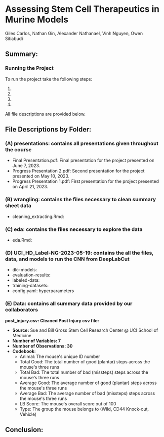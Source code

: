 # Assessing Stem Cell Therapeutics in Murine Models 

Giles Carlos,  Nathan Gin, Alexander Nathanael, Vinh Nguyen, Owen Sitiabudi

## Summary:

### Running the Project

To run the project take the following steps: 

1. 
2. 
3.
4. 

All file descriptions are provided below. 

## File Descriptions by Folder: 

### (A) presentations: contains all presentations given throughout the course

- Final Presentation.pdf: Final presentation for the project presented on June 7, 2023.
- Progress Presentation 2.pdf: Second presentation for the project presented on May 10, 2023.
- Progress Presentation 1.pdf: First presentation for the project presented on April 21, 2023.

### (B) wrangling: contains the files necessary to clean summary sheet data

- cleaning_extracting.Rmd: 

### (C) eda: contains the files necessary to explore the data

- eda.Rmd: 

### (D) UCI_HD_Label-NG-2023-05-19: contains the all the files, data, and models to run the CNN from DeepLabCut

- dlc-models: 
- evaluation-results: 
- labeled-data: 
- training-datasets: 
- config.yaml: hyperparameters 

### 

### (E) Data: contains all summary data provided by our collaborators

__post_injury.csv: Cleaned Post Injury csv file:__

- **Source:** Sue and Bill Gross Stem Cell Research Center @ UCI School of Medicine
- **Number of Variables: 7**
- **Number of Observations: 30**
- **Codebook:**
  - Animal: The mouse's unique ID number
  - Total Good: The total number of good (plantar) steps across the mouse's three runs
  - Total Bad: The total number of bad (missteps) steps across the mouse's three runs
  - Average Good: The average number of good (plantar) steps across the mouse's three runs
  - Average Bad: The average number of bad (missteps) steps across the mouse's three runs
  - LB Score: The mouse's overall score out of 100
  - Type: The group the mouse belongs to (Wild, CD44 Knock-out, Vehicle)

## Conclusion: 
